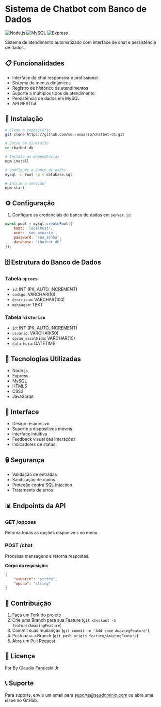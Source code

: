 # Sistema de Chatbot com Banco de Dados

![Node.js](https://img.shields.io/badge/Node.js-v18.x-green)
![MySQL](https://img.shields.io/badge/MySQL-8.0-blue)
![Express](https://img.shields.io/badge/Express-4.x-lightgrey)

Sistema de atendimento automatizado com interface de chat e persistência de dados.

## 📋 Funcionalidades

- Interface de chat responsiva e profissional
- Sistema de menus dinâmicos
- Registro de histórico de atendimentos
- Suporte a múltiplos tipos de atendimento
- Persistência de dados em MySQL
- API RESTful

## 🚀 Instalação

```bash
# Clone o repositório
git clone https://github.com/seu-usuario/chatbot-db.git

# Entre no diretório
cd chatbot-db

# Instale as dependências
npm install

# Configure o banco de dados
mysql -u root -p < database.sql

# Inicie o servidor
npm start
```

## ⚙️ Configuração

1. Configure as credenciais do banco de dados em `server.js`:
```javascript
const pool = mysql.createPool({
    host: 'localhost',
    user: 'seu_usuario',
    password: 'sua_senha',
    database: 'chatbot_db'
});
```

## 🗄️ Estrutura do Banco de Dados

### Tabela `opcoes`
- `id`: INT (PK, AUTO_INCREMENT)
- `codigo`: VARCHAR(10)
- `descricao`: VARCHAR(100)
- `mensagem`: TEXT

### Tabela `historico`
- `id`: INT (PK, AUTO_INCREMENT)
- `usuario`: VARCHAR(50)
- `opcao_escolhida`: VARCHAR(10)
- `data_hora`: DATETIME

## 🔧 Tecnologias Utilizadas

- Node.js
- Express
- MySQL
- HTML5
- CSS3
- JavaScript

## 📱 Interface

- Design responsivo
- Suporte a dispositivos móveis
- Interface intuitiva
- Feedback visual das interações
- Indicadores de status

## 🔒 Segurança

- Validação de entradas
- Sanitização de dados
- Proteção contra SQL Injection
- Tratamento de erros

## 📊 Endpoints da API

### GET /opcoes
Retorna todas as opções disponíveis no menu.

### POST /chat
Processa mensagens e retorna respostas.

**Corpo da requisição:**
```json
{
    "usuario": "string",
    "opcao": "string"
}
```

## 👥 Contribuição

1. Faça um Fork do projeto
2. Crie uma Branch para sua Feature (`git checkout -b feature/AmazingFeature`)
3. Commit suas mudanças (`git commit -m 'Add some AmazingFeature'`)
4. Push para a Branch (`git push origin feature/AmazingFeature`)
5. Abra um Pull Request

## 📄 Licença

For By Claudio Faraleski Jr

## 📞 Suporte

Para suporte, envie um email para suporte@seudominio.com ou abra uma issue no GitHub.
